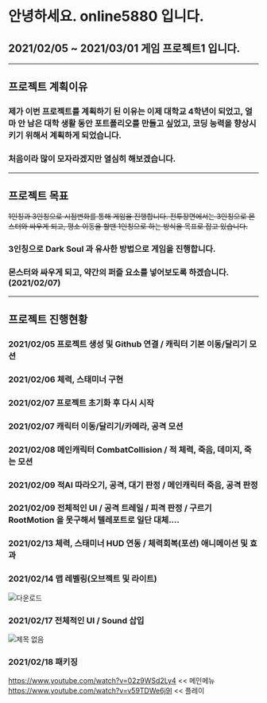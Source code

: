 # 안녕하세요. online5880 입니다.
## 2021/02/05 ~ 2021/03/01 게임 프로젝트1 입니다.
-----

## 프로젝트 계획이유
### 제가 이번 프로젝트를 계획하기 된 이유는 이제 대학교 4학년이 되었고, 얼마 안 남은 대학 생활 동안 포트폴리오를 만들고 싶었고, 코딩 능력을 향상시키기 위해서 계획하게 되었습니다.
### 처음이라 많이 모자라겠지만 열심히 해보겠습니다.
-----
## 프로젝트 목표
~~1인칭과 3인칭으로 시점변화를 통해 게임을 진행합니다. 
전투장면에서는 3인칭으로 몬스터와 싸우게 되고,
평소 이동을 할땐 1인칭으로 하는 방식을 목표로 잡고 있습니다.~~
### 3인칭으로 Dark Soul 과 유사한 방법으로 게임을 진행합니다. 
### 몬스터와 싸우게 되고, 약간의 퍼즐 요소를 넣어보도록 하겠습니다. (2021/02/07)
-----
## 프로젝트 진행현황
### 2021/02/05 프로젝트 생성 및 Github 연결 / 캐릭터 기본 이동/달리기 모션
### 2021/02/06 체력, 스태미너 구현
### 2021/02/07 프로젝트 초기화 후 다시 시작
### 2021/02/07 캐릭터 이동/달리기/카메라, 공격 모션
### 2021/02/08 메인캐릭터 CombatCollision / 적 체력, 죽음, 데미지, 죽는 모션
### 2021/02/09 적AI 따라오기, 공격, 대기 판정 / 메인캐릭터 죽음, 공격 판정
### 2021/02/09 전체적인 UI / 공격 트레일 / 피격 판정 / 구르기 RootMotion 을 못구해서 텔레포트로 일단 대체....
### 2021/02/13 체력, 스태미너 HUD 연동 / 체력회복(포션) 애니메이션 및 효과
### 2021/02/14 맵 레벨링(오브젝트 및 라이트)
![다운로드](https://user-images.githubusercontent.com/58097724/108216152-7d2ac780-7175-11eb-96e3-448ff6a20ad6.png)
### 2021/02/17 전체적인 UI / Sound 삽입
![제목 없음](https://user-images.githubusercontent.com/58097724/108216357-b82cfb00-7175-11eb-8981-343c6b116f24.png)
### 2021/02/18 패키징
https://www.youtube.com/watch?v=02z9WSd2Ly4 << 메인메뉴
https://www.youtube.com/watch?v=v59TDWe6j9I << 플레이
